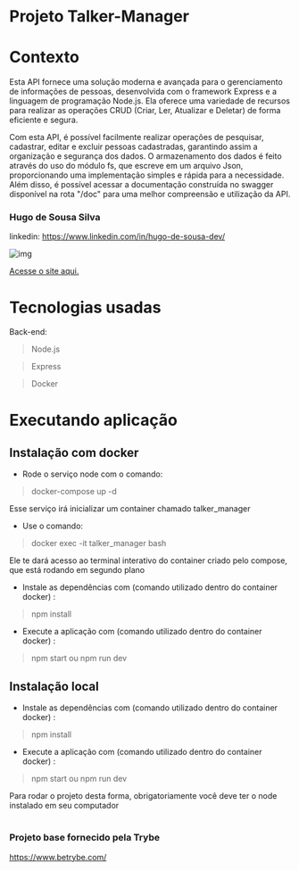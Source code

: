 

# Projeto Talker-Manager
 
# Contexto
 

Esta API fornece uma solução moderna e avançada para o gerenciamento de informações de pessoas, desenvolvida com o framework Express e a linguagem de programação Node.js. Ela oferece uma variedade de recursos para realizar as operações CRUD (Criar, Ler, Atualizar e Deletar) de forma eficiente e segura.

Com esta API, é possível facilmente realizar operações de pesquisar, cadastrar, editar e excluir pessoas cadastradas, garantindo assim a organização e segurança dos dados. O armazenamento dos dados é feito através do uso do módulo fs, que escreve em um arquivo Json, proporcionando uma implementação simples e rápida para a necessidade. Além disso, é possível acessar a documentação construída no swagger disponível na rota "/doc" para uma melhor compreensão e utilização da API.



### Hugo de Sousa Silva
linkedin: https://www.linkedin.com/in/hugo-de-sousa-dev/



![img](./project.png)

[Acesse o site aqui.](https://hugodesousa.github.io/trybe-tunes/#/)

# Tecnologias usadas

Back-end:
> Node.js

> Express

> Docker
 

# Executando aplicação

## Instalação com docker

* Rode o serviço node com o comando:
 > docker-compose up -d 
 
Esse serviço irá inicializar um container chamado talker_manager

* Use o comando:
 > docker exec -it talker_manager bash

 Ele te dará acesso ao terminal interativo do container criado pelo compose, que está rodando em segundo plano
 

* Instale as dependências com (comando utilizado dentro do container docker) :
> npm install

* Execute a aplicação com (comando utilizado dentro do container docker) :
 > npm start ou npm run dev

## Instalação local

* Instale as dependências com (comando utilizado dentro do container docker) :
> npm install

* Execute a aplicação com (comando utilizado dentro do container docker) :
 > npm start ou npm run dev

 Para rodar o projeto desta forma, obrigatoriamente você deve ter o node instalado em seu computador
#

### Projeto base fornecido pela Trybe
https://www.betrybe.com/
